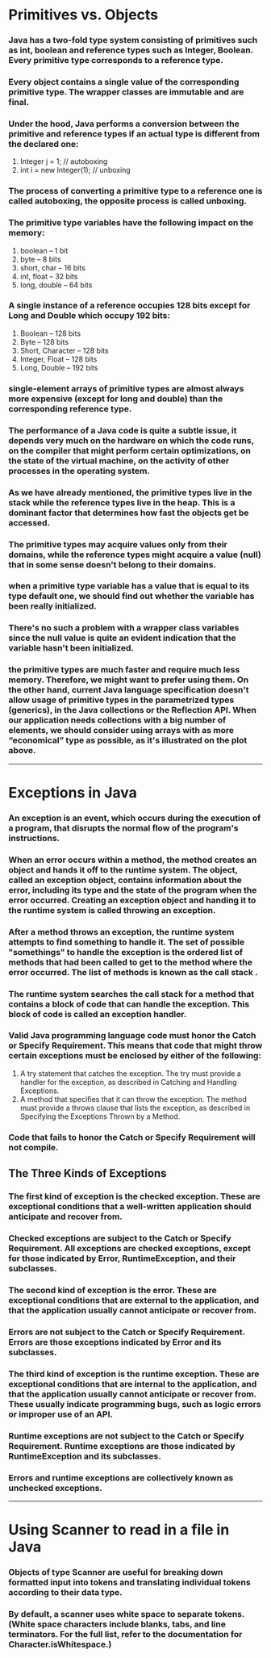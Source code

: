 # Primitives vs. Objects
### Java has a two-fold type system consisting of primitives such as int, boolean and reference types such as Integer, Boolean. Every primitive type corresponds to a reference type.
### Every object contains a single value of the corresponding primitive type. The wrapper classes are immutable  and are final.
### Under the hood, Java performs a conversion between the primitive and reference types if an actual type is different from the declared one:
1. Integer j = 1;          // autoboxing
2. int i = new Integer(1); // unboxing
### The process of converting a primitive type to a reference one is called autoboxing, the opposite process is called unboxing.
### The primitive type variables have the following impact on the memory:
1. boolean – 1 bit
2. byte – 8 bits
3. short, char – 16 bits
4. int, float – 32 bits
5. long, double – 64 bits
### A single instance of a reference occupies 128 bits except for Long and Double which occupy 192 bits:
1. Boolean – 128 bits
2. Byte – 128 bits
3. Short, Character – 128 bits
4. Integer, Float – 128 bits
5. Long, Double – 192 bits
### single-element arrays of primitive types are almost always more expensive (except for long and double) than the corresponding reference type.
### The performance of a Java code is quite a subtle issue, it depends very much on the hardware on which the code runs, on the compiler that might perform certain optimizations, on the state of the virtual machine, on the activity of other processes in the operating system.

### As we have already mentioned, the primitive types live in the stack while the reference types live in the heap. This is a dominant factor that determines how fast the objects get be accessed.
### The primitive types may acquire values only from their domains, while the reference types might acquire a value (null) that in some sense doesn't belong to their domains.
### when a primitive type variable has a value that is equal to its type default one, we should find out whether the variable has been really initialized.

### There's no such a problem with a wrapper class variables since the null value is quite an evident indication that the variable hasn't been initialized.
### the primitive types are much faster and require much less memory. Therefore, we might want to prefer using them. On the other hand, current Java language specification doesn't allow usage of primitive types in the parametrized types (generics),  in the Java collections or the Reflection API. When our application needs collections with a big number of elements, we should consider using arrays with as more “economical” type as possible, as it's illustrated on the plot above.
---------------------------------------------------------------
# Exceptions in Java
### An exception is an event, which occurs during the execution of a program, that disrupts the normal flow of the program's instructions.
### When an error occurs within a method, the method creates an object and hands it off to the runtime system. The object, called an exception object, contains information about the error, including its type and the state of the program when the error occurred. Creating an exception object and handing it to the runtime system is called throwing an exception.
### After a method throws an exception, the runtime system attempts to find something to handle it. The set of possible "somethings" to handle the exception is the ordered list of methods that had been called to get to the method where the error occurred. The list of methods is known as the call stack .
### The runtime system searches the call stack for a method that contains a block of code that can handle the exception. This block of code is called an exception handler.
### Valid Java programming language code must honor the Catch or Specify Requirement. This means that code that might throw certain exceptions must be enclosed by either of the following:

1. A try statement that catches the exception. The try must provide a handler for the exception, as described in Catching and Handling Exceptions.
2. A method that specifies that it can throw the exception. The method must provide a throws clause that lists the exception, as described in Specifying the Exceptions Thrown by a Method.
### Code that fails to honor the Catch or Specify Requirement will not compile.
## The Three Kinds of Exceptions
### The first kind of exception is the checked exception. These are exceptional conditions that a well-written application should anticipate and recover from. 
### Checked exceptions are subject to the Catch or Specify Requirement. All exceptions are checked exceptions, except for those indicated by Error, RuntimeException, and their subclasses.
### The second kind of exception is the error. These are exceptional conditions that are external to the application, and that the application usually cannot anticipate or recover from.
### Errors are not subject to the Catch or Specify Requirement. Errors are those exceptions indicated by Error and its subclasses.
### The third kind of exception is the runtime exception. These are exceptional conditions that are internal to the application, and that the application usually cannot anticipate or recover from. These usually indicate programming bugs, such as logic errors or improper use of an API.
### Runtime exceptions are not subject to the Catch or Specify Requirement. Runtime exceptions are those indicated by RuntimeException and its subclasses.
### Errors and runtime exceptions are collectively known as unchecked exceptions.
---------------------------------------------
# Using Scanner to read in a file in Java
### Objects of type Scanner are useful for breaking down formatted input into tokens and translating individual tokens according to their data type.
### By default, a scanner uses white space to separate tokens. (White space characters include blanks, tabs, and line terminators. For the full list, refer to the documentation for Character.isWhitespace.) 
### 